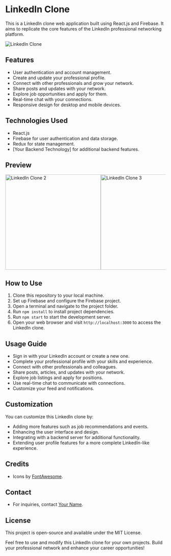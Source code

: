# LinkedIn Clone

This is a LinkedIn clone web application built using React.js and Firebase. It aims to replicate the core features of the LinkedIn professional networking platform.

![LinkedIn Clone](https://i.ibb.co/pQNpvSn/Linked-In-Clone-Elevate-Your-Career.png)

## Features

- User authentication and account management.
- Create and update your professional profile.
- Connect with other professionals and grow your network.
- Share posts and updates with your network.
- Explore job opportunities and apply for them.
- Real-time chat with your connections.
- Responsive design for desktop and mobile devices.

## Technologies Used

- React.js
- Firebase for user authentication and data storage.
- Redux for state management.
- [Your Backend Technology] for additional backend features.

## Preview

<div style="display: flex; overflow-x: auto;">
 
  <img src="https://i.ibb.co/0hQHBNM/linkedin-clone3.jpg" alt="LinkedIn Clone 2" width="300">
  <img src="https://i.ibb.co/MNGvD44/linkedin-clone1.jpg" alt="LinkedIn Clone 3" width="300">
  <img src="https://i.ibb.co/D73D3kF/linkedin-clone2.jpg" alt="LinkedIn Clone 4" width="300">
</div>

## How to Use

1. Clone this repository to your local machine.
2. Set up Firebase and configure the Firebase project.
3. Open a terminal and navigate to the project folder.
4. Run `npm install` to install project dependencies.
5. Run `npm start` to start the development server.
6. Open your web browser and visit `http://localhost:3000` to access the LinkedIn clone.

## Usage Guide

- Sign in with your LinkedIn account or create a new one.
- Complete your professional profile with your skills and experience.
- Connect with other professionals and colleagues.
- Share posts, articles, and updates with your network.
- Explore job listings and apply for positions.
- Use real-time chat to communicate with connections.
- Customize your feed and notifications.

## Customization

You can customize this LinkedIn clone by:

- Adding more features such as job recommendations and events.
- Enhancing the user interface and design.
- Integrating with a backend server for additional functionality.
- Extending user profile features for a more complete LinkedIn-like experience.

## Credits

- Icons by [FontAwesome](https://fontawesome.com/).

## Contact

- For inquiries, contact [Your Name](https://www.linkedin.com/in/your-profile/).

## License

This project is open-source and available under the MIT License.

Feel free to use and modify this LinkedIn clone for your own projects. Build your professional network and enhance your career opportunities!

